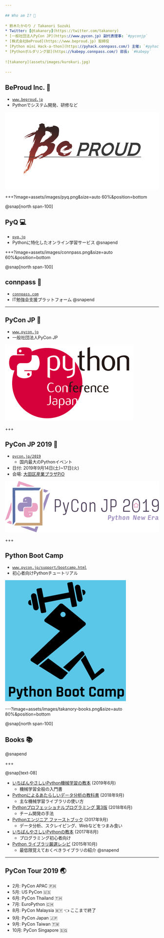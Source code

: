 ```yaml
---

## Who am I? 👤

* 鈴木たかのり / Takanori Suzuki
* Twitter: [@takanory](https://twitter.com/takanory)
* [一般社団法人PyCon JP](https://www.pycon.jp) 副代表理事: `#pyconjp`
* [株式会社BeProud](https://www.beproud.jp) 取締役
* [Python mini Hack-a-thon](https://pyhack.connpass.com/) 主催: `#pyhack`
* [Pythonボルダリング部](https://kabepy.connpass.com/) 部長: `#kabepy`

![takanory](assets/images/kurokuri.jpg)

---
```


## BeProud Inc. 🏢

* [`www.beproud.jp`](https://www.beproud.jp/)
* Pythonでシステム開発、研修など

![BeProud](assets/images/beproud.png)

+++?image=assets/images/pyq.png&size=auto 60%&position=bottom

@snap[north span-100]
## PyQ 💻

* [`pyq.jp`](https://pyq.jp/)
* Pythonに特化したオンライン学習サービス
@snapend

+++?image=assets/images/connpass.png&size=auto 60%&position=bottom

@snap[north span-100]
## connpass 🤝

* [`connpass.com`](https://connpass.com/)
* IT勉強会支援プラットフォーム
@snapend

---

## PyCon JP 🐍

* [`www.pycon.jp`](https://www.pycon.jp/)
* 一般社団法人PyCon JP

![PyCon JP](assets/images/pyconjp_logo.png)

+++

## PyCon JP 2019 🎫

* [`pycon.jp/2019`](https://pycon.jp/2019/)
  * 国内最大のPythonイベント
* 日付: 2019年9月14日(土)~17日(火)
* 会場: [大田区産業プラザPiO](https://www.pio-ota.net/)

![PyCon JP 2019](assets/images/pyconjp2019.png)

+++

## Python Boot Camp

* [`www.pycon.jp/support/bootcamp.html`](https://www.pycon.jp/support/bootcamp.html)
* 初心者向けPythonチュートリアル

![Python Boot Camp](assets/images/python-boot-camp-logo.png)

---?image=assets/images/takanory-books.png&size=auto 80%&position=bottom

@snap[north span-100]
## Books 📚
@snapend

+++

@snap[text-08]
* [いちばんやさしいPython機械学習の教本](https://book.impress.co.jp/books/1118101072) (2019年6月)
  * 機械学習全般の入門書
* [Pythonによるあたらしいデータ分析の教科書](https://www.seshop.com/product/detail/22028) (2018年9月)
  * 主な機械学習ライブラリの使い方
* [Pythonプロフェッショナルプログラミング 第3版](https://www.shuwasystem.co.jp/products/7980html/5382.html) (2018年6月)
  * チーム開発の手法
* [Pythonエンジニア ファーストブック](https://gihyo.jp/book/2017/978-4-7741-9222-2) (2017年9月)
  * データ分析、スクレイピング、Webなどをつまみ食い
* [いちばんやさしいPythonの教本](https://book.impress.co.jp/books/1116101151) (2017年8月)
  * プログラミング初心者向け
* [Python ライブラリ厳選レシピ](https://gihyo.jp/book/2015/978-4-7741-7707-6) (2015年10月)
  * 最低限覚えておくべきライブラリの紹介
@snapend

---

## PyCon Tour 2019 🌏

* 2月: PyCon APAC 🇵🇭
* 5月: US PyCon 🇺🇸
* 6月: PyCon Thailand 🇹🇭
* 7月: EuroPython 🇨🇭
* 8月: PyCon Malaysia 🇲🇾 👈 ここまで終了
* 9月: PyCon Japan 🇯🇵
* 9月: PyCon Taiwan 🇹🇼
* 10月: PyCon Singapore 🇸🇬
